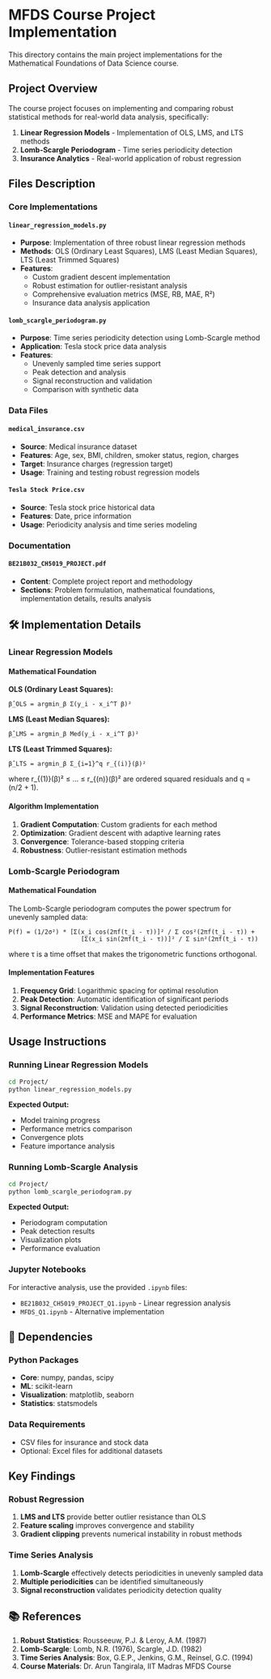 # MFDS Course Project Implementation

This directory contains the main project implementations for the Mathematical Foundations of Data Science course.

##  Project Overview

The course project focuses on implementing and comparing robust statistical methods for real-world data analysis, specifically:

1. **Linear Regression Models** - Implementation of OLS, LMS, and LTS methods
2. **Lomb-Scargle Periodogram** - Time series periodicity detection
3. **Insurance Analytics** - Real-world application of robust regression

##  Files Description

### Core Implementations

#### `linear_regression_models.py`
- **Purpose**: Implementation of three robust linear regression methods
- **Methods**: OLS (Ordinary Least Squares), LMS (Least Median Squares), LTS (Least Trimmed Squares)
- **Features**:
  - Custom gradient descent implementation
  - Robust estimation for outlier-resistant analysis
  - Comprehensive evaluation metrics (MSE, RB, MAE, R²)
  - Insurance data analysis application

#### `lomb_scargle_periodogram.py`
- **Purpose**: Time series periodicity detection using Lomb-Scargle method
- **Application**: Tesla stock price data analysis
- **Features**:
  - Unevenly sampled time series support
  - Peak detection and analysis
  - Signal reconstruction and validation
  - Comparison with synthetic data

### Data Files

#### `medical_insurance.csv`
- **Source**: Medical insurance dataset
- **Features**: Age, sex, BMI, children, smoker status, region, charges
- **Target**: Insurance charges (regression target)
- **Usage**: Training and testing robust regression models

#### `Tesla Stock Price.csv`
- **Source**: Tesla stock price historical data
- **Features**: Date, price information
- **Usage**: Periodicity analysis and time series modeling

### Documentation

#### `BE21B032_CH5019_PROJECT.pdf`
- **Content**: Complete project report and methodology
- **Sections**: Problem formulation, mathematical foundations, implementation details, results analysis

## 🛠️ Implementation Details

### Linear Regression Models

#### Mathematical Foundation

**OLS (Ordinary Least Squares):**
```
β̂_OLS = argmin_β Σ(y_i - x_i^T β)²
```

**LMS (Least Median Squares):**
```
β̂_LMS = argmin_β Med(y_i - x_i^T β)²
```

**LTS (Least Trimmed Squares):**
```
β̂_LTS = argmin_β Σ_{i=1}^q r_{(i)}(β)²
```
where r_{(1)}(β)² ≤ ... ≤ r_{(n)}(β)² are ordered squared residuals and q = (n/2 + 1).

#### Algorithm Implementation

1. **Gradient Computation**: Custom gradients for each method
2. **Optimization**: Gradient descent with adaptive learning rates
3. **Convergence**: Tolerance-based stopping criteria
4. **Robustness**: Outlier-resistant estimation methods

### Lomb-Scargle Periodogram

#### Mathematical Foundation

The Lomb-Scargle periodogram computes the power spectrum for unevenly sampled data:

```
P(f) = (1/2σ²) * [Σ(x_i cos(2πf(t_i - τ))]² / Σ cos²(2πf(t_i - τ)) + 
                    [Σ(x_i sin(2πf(t_i - τ))]² / Σ sin²(2πf(t_i - τ))
```

where τ is a time offset that makes the trigonometric functions orthogonal.

#### Implementation Features

1. **Frequency Grid**: Logarithmic spacing for optimal resolution
2. **Peak Detection**: Automatic identification of significant periods
3. **Signal Reconstruction**: Validation using detected periodicities
4. **Performance Metrics**: MSE and MAPE for evaluation

##  Usage Instructions

### Running Linear Regression Models

```bash
cd Project/
python linear_regression_models.py
```

**Expected Output:**
- Model training progress
- Performance metrics comparison
- Convergence plots
- Feature importance analysis

### Running Lomb-Scargle Analysis

```bash
cd Project/
python lomb_scargle_periodogram.py
```

**Expected Output:**
- Periodogram computation
- Peak detection results
- Visualization plots
- Performance evaluation

### Jupyter Notebooks

For interactive analysis, use the provided `.ipynb` files:
- `BE21B032_CH5019_PROJECT_Q1.ipynb` - Linear regression analysis
- `MFDS_Q1.ipynb` - Alternative implementation

## 🔧 Dependencies

### Python Packages
- **Core**: numpy, pandas, scipy
- **ML**: scikit-learn
- **Visualization**: matplotlib, seaborn
- **Statistics**: statsmodels

### Data Requirements
- CSV files for insurance and stock data
- Optional: Excel files for additional datasets

## Key Findings

### Robust Regression
1. **LMS and LTS** provide better outlier resistance than OLS
2. **Feature scaling** improves convergence and stability
3. **Gradient clipping** prevents numerical instability in robust methods

### Time Series Analysis
1. **Lomb-Scargle** effectively detects periodicities in unevenly sampled data
2. **Multiple periodicities** can be identified simultaneously
3. **Signal reconstruction** validates periodicity detection quality

## 📚 References

1. **Robust Statistics**: Rousseeuw, P.J. & Leroy, A.M. (1987)
2. **Lomb-Scargle**: Lomb, N.R. (1976), Scargle, J.D. (1982)
3. **Time Series Analysis**: Box, G.E.P., Jenkins, G.M., Reinsel, G.C. (1994)
4. **Course Materials**: Dr. Arun Tangirala, IIT Madras MFDS Course


